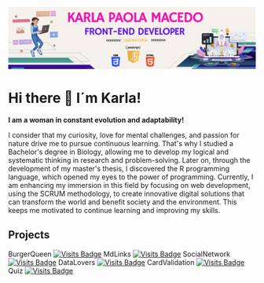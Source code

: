 ![fondo](./fondos.png)

# Hi there 👋 I´m Karla!

**I am a woman in constant evolution and adaptability!**

I consider that my curiosity, love for mental challenges, and passion for nature drive me to pursue continuous learning.
That's why I studied a Bachelor's degree in Biology, allowing me to develop my logical and systematic thinking in research
and problem-solving. Later on, through the development of my master's thesis, I discovered the R programming language, which
opened my eyes to the power of programming. Currently, I am enhancing my immersion in this field by focusing on web development,
using the SCRUM methodology, to create innovative digital solutions that can transform the world and benefit society and the
environment. This keeps me motivated to continue learning and improving my skills.

## Projects
BurgerQueen [![Visits Badge](https://badges.pufler.dev/visits/KarlaMacedo/DEV007-burger-queen-api-client)](https://badges.pufler.dev)
MdLinks [![Visits Badge](https://badges.pufler.dev/visits/KarlaMacedo/DEV007-md-links)](https://badges.pufler.dev)
SocialNetwork [![Visits Badge](https://badges.pufler.dev/visits/KarlaMacedo/DEV007-social-network)](https://badges.pufler.dev)
DataLovers [![Visits Badge](https://badges.pufler.dev/visits/KarlaMacedo/DEV007-data-lovers)](https://badges.pufler.dev)
CardValidation [![Visits Badge](https://badges.pufler.dev/visits/KarlaMacedo/DEV007-card-validation)](https://badges.pufler.dev)
Quiz [![Visits Badge](https://badges.pufler.dev/visits/KarlaMacedo/Quiz)](https://badges.pufler.dev)
